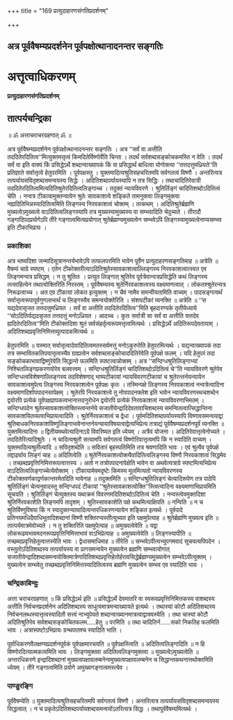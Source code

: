 +++
title = "169 प्रत्युदाहारणसंगतिप्रदर्शनम्"

+++


## अत्र पूर्ववैषम्यप्रदर्शनेन पूर्वपक्षोत्थानादनन्तर सङ्गतिः

# **अत्तृत्वाधिकरणम्**

**प्रत्युदाहारणसंगतिप्रदर्शनम्**

## **तात्पर्यचन्द्रिका**

॥ ॐ अत्ताचराचरग्रहणात् ॐ ॥

अत्र पूर्ववैषम्यप्रदर्शनेन पूर्वपक्षोत्थानादनन्तर सङ्गतिः । अत्र ‘‘सर्वं वा अत्तीति तददितेरदितित्व’’मित्युक्तमत्तृत्वं किमदितेर्विष्णोर्वेति चिन्ता । तदर्थं सर्वशब्दसङ्कोचकमस्ति न वेति । तदर्थं सर्वं वा इति वाक्यं किं प्रसिद्धेऽर्थे शब्दान्वाख्यापकं किं वा प्रसिद्धार्थं बाधित्वा योगोक्त्या ‘‘तत्तदत्तुमध्रियते’’ति प्रतिज्ञाते सर्वात्तृत्वे हेतुपरमिति । पूर्वपक्षस्तु । युक्तमादित्यश्रुतिसहचरितमपि सर्वगतत्वं विष्णौ । अन्तरित्यत्र तत्पर्यायसवितृशब्दसमन्वयस्य सिद्धेः । अदितिशब्दपर्यायस्यापि न तत्र सिद्धिः । तथाचादितिरेवात्री तददितेरदितित्वमित्यदितिश्रुतेरदितित्वलिङ्गाच्च । तदुक्तं न्यायविवरणे । श्रुतिर्लिङ्गं चादितिशब्दोऽदितित्वं चेति । नन्वत्र टीकायामुक्तन्यायेन श्रुतेः सावकाशत्वे शङ्किते तामनुक्त्वा लिङ्गमुक्त्वा नह्यदितिभिन्नस्यादितित्वमिति लिङ्गस्य निरवकाशत्वं चोक्तम् । तत्कथम् । अदितिश्रुतेर्ब्रह्मणि मुख्यत्वेऽमुख्यत्वे वाऽदितित्वलिङ्गस्यापि तत्र मुख्यस्यामुख्यस्य वा सम्भवादिति चेदुच्यते । तीरादौ गङ्गादिपदप्रयोगेऽपि तीरे गङ्गात्वमित्यप्रयोगात् श्रुतेर्ब्रह्मण्यमुख्यत्वेन सम्भवेऽपि लिङ्गस्यामुख्यत्वेनाप्यसम्भव इति टीकाभिप्रायः ।

### **प्रकाशिका**

अत्र भाष्यदिशा जन्मादिसूत्रानन्तर्यभावेऽपि तत्फलपरमिति भावेन पूर्वेण प्रत्युदाहरणसङ्गतिमाह ॥ अत्रेति ॥ वैषम्यं चाग्रे स्पष्टम् । एतेन टीकोक्तरीत्याऽदितिश्रुतेस्सावकाशत्वाल्लिङ्गस्य निरवकाशत्वात्स्वत एव लिङ्गमन्यत्र प्रसिद्धम् । न तु श्रुतितः । प्रत्युत लिङ्गात् श्रुतिरेव पूर्वत्रेवान्यत्रप्रसिद्धेति कथं लिङ्गस्य तत्साहित्येन तथात्वोक्तिरिति निरस्तम् । पूर्ववैषम्यस्य श्रुतेर्निरवकाशत्वस्य वक्ष्यमाणत्वात् । लोकतश्श्रुतेरन्यत्र निरूढत्वाच्च । अत एव टीकायां लोकत इत्युक्तम् । न चैवं नामैव समन्वीयतामिति वाच्यम् । पादसङ्गत्यर्थं सर्वात्तृत्वरूपापूर्वगुणलाभार्थं च लिङ्गस्यैव समन्वयोक्तेरिति । संशयटीकां व्यनक्ति ॥ अत्रेति ॥ ‘‘स यद्यदेवासृजत तत्तदत्तुमध्रियत । सर्वं वा अत्तीति तददितेरदितित्व’’मिति बृहदारण्यके तृतीयेध्याये ‘‘सोऽदितिर्यद्यदसृजत तत्तदत्तुं मनोऽध्रियत । आदच्च । कुतः सर्वात्री सा सर्वं वा अत्तीति यत्तदेव ह्यदितेरदितित्व’’मिति टीकोक्तदिशा श्रुतं सर्वसंहर्तृत्वरूपमत्तृत्वमित्यर्थः । प्रसिद्धेऽर्थे अदितिरूपदेवतायाम् । अदितिशब्दप्रवृत्तिनिमित्तव्युत्पादकमित्यर्थः ॥

हेतुपरमिति ॥ यस्मात् सर्वात्तृत्वादेवादितित्वमतस्सर्वमत्तुं मनोऽकुरुतेति हेतुपरमित्यर्थः । यद्यन्वाख्यापकं तदा तत्र सम्भावितकतिपयात्तृत्वस्यैव ग्राह्यत्वेन सर्वशब्दसङ्कोचाददितिरेवेति पूर्वपक्षे फलम् । यदि हेतुपरं तदा सङ्कोचकाभावाद्विष्णुरेवेति सिद्धान्ते फलमिति स्पष्टत्वान्नोक्तम् । अत्र ‘‘सन्दिग्धश्रुतिलिङ्गाभ्यां निश्चितलिङ्गप्रकरणयोरेव बलवत्त्वम् । सन्दिग्धश्रुतिर्लिङ्गं चादितिशब्दोऽदितित्वं चे’’ति न्यायविवरणे श्रुतेरेव सन्दिग्धत्वविशेषणाल्लिङ्गस्य तदविशेषणाद् भाष्यटीकायां न्यायविवरणटीकायां च श्रुतेरन्तर्नयन्यायेन सावकाशत्वमुपेत्य लिङ्गस्य निरवकाशत्वेन पूर्वपक्षः कृतः । तस्मिन्पक्षे लिङ्गस्य निरवकाशत्वं नन्वत्रेत्यादिना वक्ष्यमाणदिशोपपादनसापेक्षम् । श्रुतेरपि निरवकाशत्वे तु नोपपादनक्लेश इति भावेन न्यायविवरणस्थचशब्देन द्वयोरपि प्रत्येकं पूर्वपक्षप्रापकत्वभानात्तदनुरोधेन द्वयोरपि प्रत्येकं निरवकाशत्वं न्यायविवरणाभिमतम् । सन्दिग्धपदेन श्रुतेस्सावकाशत्वोक्तिस्त्वन्तर्नये सजातीयेन्द्रादिदेवतावाचिशब्दस्य समन्वितत्वात्सिद्धान्तिना सावकाशयितव्यत्वाभिप्रायत्वादिति । श्रुतेर्निरवकाशत्वं च द्वेधा । पूर्वमदितिशब्दपर्यायस्यापि विष्णावसमन्वयाद्वा श्रुतिबाधकनिरवकाशविष्णुलिङ्गाभावेनान्तर्नयन्यायाविषयत्वाद्वेत्यभिप्रेत्य तत्राद्यं पूर्ववैषम्यप्रदर्शनपूर्वं व्यनक्ति ॥ युक्तमित्यादिना ॥ द्वितीयमथवेत्यादिनाऽग्रे विवरिष्यत इति ध्येयम् । अत्रैवं योजना । अदितिरेवात्तृत्वेनोच्यते । तददितेरित्यादिश्रुतेः । न चादित्यश्रुतौ सत्यामपि सर्वगतत्वं विष्णोरिवात्तृत्वमपि किं न स्यादिति वाच्यम् । युक्तमादित्यश्रुतीत्यादि ॥ सवितृशब्देति ॥ सवितारं बृहस्पतिमिति तत्र श्रवणादिति भावः । एवं श्रुत्यैव पूर्वपक्षे तद्दार्ढ्याय लिङ्गं चाह ॥ अदितित्वेति ॥ श्रुतेर्निरवकाशत्वोक्त्यैवादितित्वलिङ्गस्य विष्णौ निरवकाशत्वं सिद्धमेव । तच्छब्दप्रवृत्तिनिमित्तरूपत्वात्तस्य । अतो न तत्रोपपादनापेक्षेति भावेन वा अथवेत्यत्राग्रे स्पष्टमित्यभिप्रेत्य वाऽदितित्वलिङ्गाच्चेत्येवोक्तम् । टीकायामेवमदृष्टेः किमस्य मूलमित्यतो न्यायविवरणस्य टीकोक्तवर्णकाद्वर्णकान्तरमेतदिति भावेनाह ॥ तदुक्तमिति ॥ सन्दिग्धश्रुतिलिङ्गं चेत्यादिरूपेण तत्र पाठेपि श्रुतिर्लिङ्गं चेत्यनुवादस्तु सन्दिग्धपदं टीकायां ‘‘श्रुतेस्सावकाशत्वोक्ति’’स्त्वित्यादिना वक्ष्यमाणाभिप्रायमिति सूचयति । श्रुतिर्लिङ्गं चेत्युक्तस्य यथाक्रमं विवरणमदितिशब्दोऽदितित्वं चेति । नन्वस्त्वेवमुक्तदिशा श्रुतिर्निरवकाशेति लिङ्गमपि तादृशम् । श्रुतिस्सावकाशेति पक्षे कथमित्याक्षिपति ॥ नन्विति ॥ न च श्रुतिर्विष्णुविषया किं न स्यादुक्तन्यायादित्यन्तरधिकरणन्यायेन शङ्कित इत्यर्थः । पूर्वपादे प्रतिनयमधिदैवाधिभूतादिशब्दानां विष्णौ शक्तिरप्यस्तीत्युच्यत इति पक्षमुपेत्याह ॥ श्रुतेर्ब्रह्मणि मुख्यत्व इति ॥ तात्पर्यमात्रमेवोच्यते । न तु शक्तिरिति पक्षमुपेत्याह ॥ अमुख्यत्वेवेति ॥ यद्वा लोकरूढ्यभावमदनरूपप्रवृत्तिनिमित्ताभावं वाऽभिप्रेत्याह ॥ अमुख्यत्वेवेति ॥ लिङ्गस्यापीति ॥ तच्छब्दप्रवृत्तिहेतुत्वात्तस्येति भावः । द्वेधासमाधिमाह ॥ तीरेति ॥ सम्भवेऽपीत्यभ्युपगमवादं सूचयत्यपिपदेन । वस्तुतोऽदितिशब्दस्य तत्पर्यायस्य वा प्रागसमन्वयेन मुख्यत्वेन ब्रह्मणि सम्भवायोगात् सजातीयेन्द्रादिशब्दसमन्वयोक्तिमात्रेणादितिशब्दप्रवृत्तिहेतोर्हरावसिद्धेर्ब्रह्मण्यमुख्यत्वेन सम्भवेऽपीत्युक्तम् । मुख्यत्वेन सम्भवेतु तच्छब्दप्रवृत्तिनिमित्तस्यादितित्वस्य ब्रह्मणि मुख्यत्वेन सम्भव एव स्यादिति भावः ।

### **चन्द्रिकाबिन्दुः**

अत्ता चराचरग्रहणात् ॥ किं प्रसिद्धेऽर्थ इति ॥ प्रसिद्धेऽर्थे देवमातरि वा स्वरूपप्रवृत्तिनिमित्तकस्य वाशब्दस्य अत्तीति निर्वचनप्रदर्शनेन अदितिशब्दस्य साधुत्वमात्रमन्वाख्यायते इत्यर्थः । तथास्यां कोटौ अदितिशब्दस्य निर्वचनलब्धस्यात्तृत्वस्यादितौ सत्त्वं नाभ्युपेयते शब्दान्वाख्यानमात्रत्वाद्वाक्यस्येति । तथा चास्यां कोटौ अदितिश्रुतिरेव सर्वशब्दसङ्कोचितफलम.....हेतु ॥ परमिति ॥ तथा चादितिर्न......सको निकतिह फलमिति भावः । अत्रास्पष्टोऽभिप्रायः ग्रन्थपातश्च स्यादिति भाति ।

पूर्वाधिकरणवैलक्षण्यप्रदर्शनपूर्वकं पूर्वपक्षमारचयति ॥ पूर्वपक्षस्त्विति ॥ अदितित्वलिङ्गादिति ॥ न हि विष्णोरदित्यात्मकत्वमिति भावः । लिङ्गमुक्तवा अदितित्वलिङ्गमुक्तवा ॥ मुख्यत्वेऽमुख्यत्वेति ॥ अन्तरधिकरणे इन्द्रादिशब्दानां मुख्यत्वपक्षावलम्बनेनामुख्यत्वपक्षावलम्बनेन च सिद्धान्तकथनात्तथोक्तमिति ध्येयम् । तीरे गङ्गात्वमिति प्रयोगे अमुख्यगङ्गात्वमस्त्येव ।

### **पाण्डुरङ्गि**

पूर्ववैषम्येति ॥ युक्तमादित्यश्रुतिसहचरितमपि सर्वगतत्वं विष्णौ । अन्तरित्यत्र तत्पर्यायसवितृशब्दसमन्वयस्य सिद्धत्वात् । न च प्रकृतेऽदितिशब्दपर्यायशब्दसमन्वयोंऽतरित्यत्र सिद्धः । तथापूर्ववैषम्यमित्यर्थः ।

